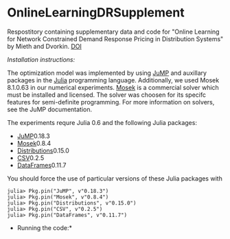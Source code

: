 # OnlineLearningDRSupplement
Respostitory containing supplementary data and code for "Online Learning for Network Constrained Demand Response Pricing in Distribution Systems" by Mieth and Dvorkin. [DOI](pending)

*Installation instructions:*

The optimization model was implemented by using [JuMP](https://github.com/JuliaOpt/JuMP.jl) and auxillary packages in the [Julia](http://julialang.org/downloads/) programming language.
Additionally, we used Mosek 8.1.0.63 in our numerical experiments. [Mosek](https://www.mosek.com) is a commercial solver which must be installed and licensed. The solver was choosen for its specifc features for semi-definite programming. For more information on solvers, see the JuMP documentation.

The experiments requre Julia 0.6 and the following Julia packages:
- [JuMP](https://github.com/JuliaOpt/JuMP.jl)0.18.3
- [Mosek](https://github.com/JuliaOpt/Mosek.jl)0.8.4
- [Distributions](https://github.com/JuliaStats/Distributions.jl)0.15.0
- [CSV](https://github.com/JuliaData/CSV.jl)0.2.5
- [DataFrames](https://github.com/JuliaData/DataFrames.jl)0.11.7

You should force the use of particular versions of these Julia packages with 
```
julia> Pkg.pin("JuMP", v"0.18.3")
julia> Pkg.pin("Mosek", v"0.8.4")
julia> Pkg.pin("Distributions", v"0.15.0")
julia> Pkg.pin("CSV", v"0.2.5")
julia> Pkg.pin("DataFrames", v"0.11.7")
```

* Running the code:*

